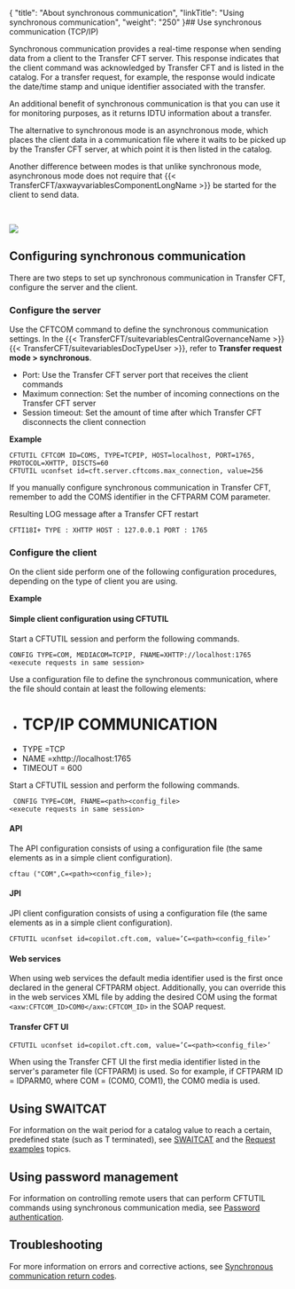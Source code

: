 {
    "title": "About synchronous communication",
    "linkTitle": "Using synchronous communication",
    "weight": "250"
}## Use synchronous communication (TCP/IP)

Synchronous communication provides a real-time response when sending data from a client to the Transfer CFT server. This response indicates that the client command was acknowledged by Transfer CFT and is listed in the catalog. For a transfer request, for example, the response would indicate the date/time stamp and unique identifier associated with the transfer.

An additional benefit of synchronous communication is that you can use it for monitoring purposes, as it returns IDTU information about a transfer.

The alternative to synchronous mode is an asynchronous mode, which places the client data in a communication file where it waits to be picked up by the Transfer CFT server, at which point it is then listed in the catalog.

Another difference between modes is that unlike synchronous mode, asynchronous mode does not require that {{< TransferCFT/axwayvariablesComponentLongName  >}} be started for the client to send data.

 

![](/Images/TransferCFT/new_synch_comm.png)

## Configuring synchronous communication

There are two steps to set up synchronous communication in Transfer CFT, configure the server and the client.

### Configure the server

Use the CFTCOM command to define the synchronous communication settings. In the {{< TransferCFT/suitevariablesCentralGovernanceName  >}} {{< TransferCFT/suitevariablesDocTypeUser  >}}, refer to **Transfer request mode &gt; synchronous**.

- Port: Use the Transfer CFT server port that receives the client commands
- Maximum connection: Set the number of incoming connections on the Transfer CFT server
- Session timeout: Set the amount of time after which Transfer CFT disconnects the client connection

**Example**

```
CFTUTIL CFTCOM ID=COMS, TYPE=TCPIP, HOST=localhost, PORT=1765, PROTOCOL=XHTTP, DISCTS=60
CFTUTIL uconfset id=cft.server.cftcoms.max_connection, value=256
```

If you manually configure synchronous communication in Transfer CFT, remember to add the COMS identifier in the CFTPARM COM parameter.

Resulting LOG message after a Transfer CFT restart

```
CFTI18I+ TYPE : XHTTP HOST : 127.0.0.1 PORT : 1765
```

### Configure the client

On the client side perform one of the following configuration procedures, depending on the type of client you are using.

**Example**

#### Simple client configuration using CFTUTIL

Start a CFTUTIL session and perform the following commands.

```
CONFIG TYPE=COM, MEDIACOM=TCPIP, FNAME=XHTTP://localhost:1765
<execute requests in same session>
```

Use a configuration file to define the synchronous communication, where the file should contain at least the following elements:

- # TCP/IP COMMUNICATION
- TYPE =TCP
- NAME =xhttp://localhost:1765
- TIMEOUT = 600

Start a CFTUTIL session and perform the following commands.

```
 CONFIG TYPE=COM, FNAME=<path><config_file>
<execute requests in same session>
```

#### API

The API configuration consists of using a configuration file (the same elements as in a simple client configuration).

```
cftau ("COM",C=<path><config_file>);
```

#### JPI

JPI client configuration consists of using a configuration file (the same elements as in a simple client configuration).

```
CFTUTIL uconfset id=copilot.cft.com, value=’C=<path><config_file>’
```

#### Web services

When using web services the default media identifier used is the first once declared in the general CFTPARM object. Additionally, you can override this in the web services XML file by adding the desired COM using the format <span class="code">`<axw:CFTCOM_ID>COM0</axw:CFTCOM_ID>`</span> in the SOAP request.

#### Transfer CFT UI

```
CFTUTIL uconfset id=copilot.cft.com, value=’C=<path><config_file>’
```

When using the Transfer CFT UI the first media identifier listed in the server's parameter file (CFTPARM) is used. So for example, if CFTPARM ID = IDPARM0, where COM = (COM0, COM1), the COM0 media is used.

## Using SWAITCAT

For information on the wait period for a catalog value to reach a certain, predefined state (such as T terminated), see [SWAITCAT](define_transfer_wait_period) and the [Request examples](../../c_intro_userinterfaces/about_cftutil/managing_transfer_states/sync_transfer_request_tasks) topics.

## Using password management

For information on controlling remote users that can perform CFTUTIL commands using synchronous communication media, see [Password authentication](../../c_intro_userinterfaces/about_cftutil/control_remote_users_synch_com).

## Troubleshooting

For more information on errors and corrective actions, see [Synchronous communication return codes](../../troubleshoot_intro/messages_and_error_codes_start_here/synch_comm_return_codes).
